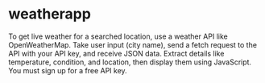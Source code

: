 # weatherapp
To get live weather for a searched location, use a weather API like OpenWeatherMap. Take user input (city name), send a fetch request to the API with your API key, and receive JSON data. Extract details like temperature, condition, and location, then display them using JavaScript. You must sign up for a free API key.
